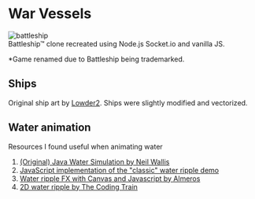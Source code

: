 # War Vessels
![battleship](https://user-images.githubusercontent.com/44678221/80529896-d5f65d00-89b5-11ea-8b66-5956452ed373.gif)  
Battleship™ clone recreated using Node.js Socket.io and vanilla JS.  


*Game renamed due to Battleship being trademarked.

## Ships
Original ship art by [Lowder2](https://opengameart.org/content/sea-warfare-set-ships-and-more). Ships were slightly modified and vectorized.

## Water animation
Resources I found useful when animating water
1. [(Original) Java Water Simulation by Neil Wallis](http://www.neilwallis.com/projects/java/water/index.php)
2. [JavaScript implementation of the "classic" water ripple demo](https://js1k.com/2010-first/details/131)
3. [Water ripple FX with Canvas and Javascript by Almeros](https://code.almeros.com/water-ripple-canvas-and-javascript/)
4. [2D water ripple by The Coding Train](https://www.youtube.com/watch?v=BZUdGqeOD0w)


